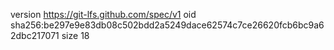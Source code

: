 version https://git-lfs.github.com/spec/v1
oid sha256:be297e9e83db08c502bdd2a5249dace62574c7ce26620fcb6bc9a62dbc217071
size 18
